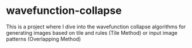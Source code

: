 # wavefunction-collapse
This is a project where I dive into the wavefunction collapse algorithms for generating images based on tile and rules (Tile Method) or input image patterns (Overlapping Method)

